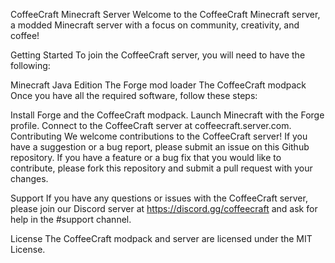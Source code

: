 CoffeeCraft Minecraft Server
Welcome to the CoffeeCraft Minecraft server, a modded Minecraft server with a focus on community, creativity, and coffee!

Getting Started
To join the CoffeeCraft server, you will need to have the following:

Minecraft Java Edition
The Forge mod loader
The CoffeeCraft modpack
Once you have all the required software, follow these steps:

Install Forge and the CoffeeCraft modpack.
Launch Minecraft with the Forge profile.
Connect to the CoffeeCraft server at coffeecraft.server.com.
Contributing
We welcome contributions to the CoffeeCraft server! If you have a suggestion or a bug report, please submit an issue on this Github repository. If you have a feature or a bug fix that you would like to contribute, please fork this repository and submit a pull request with your changes.

Support
If you have any questions or issues with the CoffeeCraft server, please join our Discord server at https://discord.gg/coffeecraft and ask for help in the #support channel.

License
The CoffeeCraft modpack and server are licensed under the MIT License.
